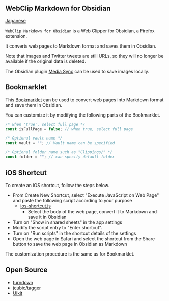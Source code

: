 ## WebClip Markdown for Obsidian

[Japanese](README_JAPANESE.md)

`WebClip Markdown for Obsidian` is a Web Clipper for Obsidian, a Firefox extension.

It converts web pages to Markdown format and saves them in Obsidian.

Note that images and Twitter tweets are still URLs, so they will no longer be available if the original data is deleted.

The Obsidian plugin [Media Sync](https://github.com/fnya/media-sync) can be used to save images locally.

## Bookmarklet

This [Bookmarklet](bookmarklet.js) can be used to convert web pages into Markdown format and save them in Obsidian.

You can customize it by modifying the following parts of the Bookmarklet.

```javascript
/* when 'true', select full page */
const isFullPage = false; // when true, select full page

/* Optional vault name */
const vault = ""; // Vault name can be specified

/* Optional folder name such as "Clippings/" */
const folder = ""; // can specify default folder
```

## iOS Shortcut

To create an iOS shortcut, follow the steps below.

- From Create New Shortcut, select "Execute JavaScript on Web Page" and paste the following script according to your purpose
  - [ios-shortcut.js](ios-shortcut.js)
    - Select the body of the web page, convert it to Markdown and save it in Obsidian
- Turn on "Show in shared sheets" in the app settings
- Modify the script entry to "Enter shortcut".
- Turn on "Run scripts" in the shortcut details of the settings
- Open the web page in Safari and select the shortcut from the Share button to save the web page in Obsidian as Markdown

The customization procedure is the same as for Bookmarklet.

## Open Source

- [turndown](https://github.com/mixmark-io/turndown)
- [jcubic/tagger](https://github.com/jcubic/tagger)
- [UIkit](https://getuikit.com/)
